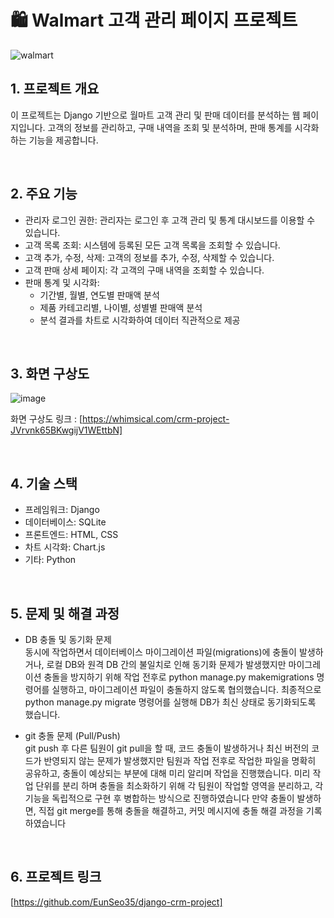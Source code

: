 # 🛍 Walmart 고객 관리 페이지 프로젝트

![walmart](https://github.com/user-attachments/assets/472e79e8-fb84-467e-93e0-3e8b64f56aed)


## 1. 프로젝트 개요
이 프로젝트는 Django 기반으로 월마트 고객 관리 및 판매 데이터를 분석하는 웹 페이지입니다. 고객의 정보를 관리하고, 구매 내역을 조회 및 분석하며, 판매 통계를 시각화하는 기능을 제공합니다.

<br>

## 2. 주요 기능
- 관리자 로그인 권한: 관리자는 로그인 후 고객 관리 및 통계 대시보드를 이용할 수 있습니다.
- 고객 목록 조회: 시스템에 등록된 모든 고객 목록을 조회할 수 있습니다.
- 고객 추가, 수정, 삭제: 고객의 정보를 추가, 수정, 삭제할 수 있습니다.
- 고객 판매 상세 페이지: 각 고객의 구매 내역을 조회할 수 있습니다.
- 판매 통계 및 시각화:
  - 기간별, 월별, 연도별 판매액 분석
  - 제품 카테고리별, 나이별, 성별별 판매액 분석
  - 분석 결과를 차트로 시각화하여 데이터 직관적으로 제공

<br>

## 3. 화면 구상도

![image](https://github.com/user-attachments/assets/4a31752c-a1e8-4391-9ad6-f643e09177b5)

화면 구상도 링크 : [https://whimsical.com/crm-project-JVrvnk65BKwgijV1WEttbN]

<br>

## 4. 기술 스택
- 프레임워크: Django
- 데이터베이스: SQLite
- 프론트엔드: HTML, CSS
- 차트 시각화: Chart.js
- 기타: Python

<br>

## 5. 문제 및 해결 과정
- DB 충돌 및 동기화 문제 <br>
동시에 작업하면서 데이터베이스 마이그레이션 파일(migrations)에 충돌이 발생하거나, 로컬 DB와 원격 DB 간의 불일치로 인해 동기화 문제가 발생했지만 마이그레이션 충돌을 방지하기 위해 작업 전후로 python manage.py makemigrations 명령어를 실행하고, 마이그레이션 파일이 충돌하지 않도록 협의했습니다. 최종적으로 python manage.py migrate 명령어를 실행해 DB가 최신 상태로 동기화되도록 했습니다.
 
- git 충돌 문제 (Pull/Push) <br>
  git push 후 다른 팀원이 git pull을 할 때, 코드 충돌이 발생하거나 최신 버전의 코드가 반영되지 않는 문제가 발생했지만 팀원과 작업 전후로 작업한 파일을 명확히 공유하고, 충돌이 예상되는 부분에 대해 미리 알리며 작업을 진행했습니다.
  미리 작업 단위를 분리 하며 충돌을 최소화하기 위해 각 팀원이 작업할 영역을 분리하고, 각 기능을 독립적으로 구현 후 병합하는 방식으로 진행하였습니다
  만약 충돌이 발생하면, 직접 git merge를 통해 충돌을 해결하고, 커밋 메시지에 충돌 해결 과정을 기록하였습니다

<br>

## 6. 프로젝트 링크
[https://github.com/EunSeo35/django-crm-project]

